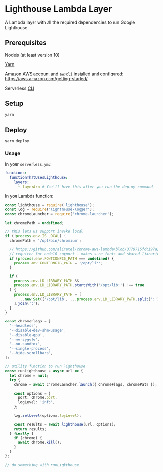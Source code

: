 # Lighthouse Lambda Layer

A Lambda layer with all the required dependencies to run Google Lighthouse.

## Prerequisites

[Nodejs](https://nodejs.org/en/) (at least version 10)

[Yarn](https://yarnpkg.com/lang/en/)

Amazon AWS account and `awscli` installed and configured: <https://aws.amazon.com/getting-started/>

Serverless [CLI](https://serverless.com/framework/docs/getting-started/)

## Setup

```bash
yarn
```

## Deploy

```bash
yarn deploy
```

### Usage

In your `serverless.yml`:

```yaml
functions:
  functionThatUsesLighthouse:
    layers:
      - layerArn # You'll have this after you run the deploy command
```

In you Lambda function:

```ts
const lighthouse = require('lighthouse');
const log = require('lighthouse-logger');
const chromeLauncher = require('chrome-launcher');

let chromePath = undefined;

// this lets us support invoke local
if (!process.env.IS_LOCAL) {
  chromePath = '/opt/bin/chromium';

  // https://github.com/alixaxel/chrome-aws-lambda/blob/3779715fdc197a245af662725977133b2d676bf9/source/index.js#L6
  // required for node10 support - makes sure fonts and shared libraries are loaded correctly
  if (process.env.FONTCONFIG_PATH === undefined) {
    process.env.FONTCONFIG_PATH = '/opt/lib';
  }

  if (
    process.env.LD_LIBRARY_PATH &&
    process.env.LD_LIBRARY_PATH.startsWith('/opt/lib:') !== true
  ) {
    process.env.LD_LIBRARY_PATH = [
      ...new Set(['/opt/lib', ...process.env.LD_LIBRARY_PATH.split(':')]),
    ].join(':');
  }
}

const chromeFlags = [
  '--headless',
  '--disable-dev-shm-usage',
  '--disable-gpu',
  '--no-zygote',
  '--no-sandbox',
  '--single-process',
  '--hide-scrollbars',
];

// utility function to run lighthouse
const runLighthouse = async url => {
  let chrome = null;
  try {
    chrome = await chromeLauncher.launch({ chromeFlags, chromePath });

    const options = {
      port: chrome.port,
      logLevel: 'info',
    };

    log.setLevel(options.logLevel);

    const results = await lighthouse(url, options);
    return results;
  } finally {
    if (chrome) {
      await chrome.kill();
    }
  }
};

// do something with runLighthouse
```
